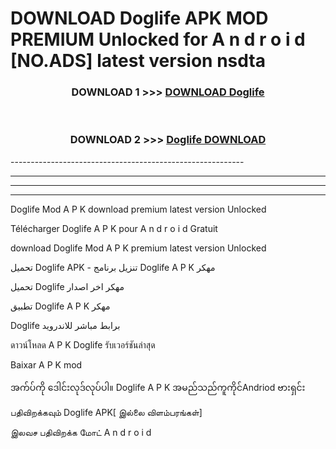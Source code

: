 # DOWNLOAD Doglife  APK MOD PREMIUM Unlocked for A n d r o i d [NO.ADS] latest version nsdta 



<div align="center">

<h3>DOWNLOAD 1 >>> <a href="https://getmod2.web.app/?judul=Doglife ">DOWNLOAD Doglife </a></h3><br>

<h3>DOWNLOAD 2 >>> <a href="https://getmod2.web.app/?judul=Doglife ">Doglife  DOWNLOAD </a></h3>

</div>
----------------------------------------------------------

----------------------------------------------------------

----------------------------------------------------------

----------------------------------------------------------

Doglife  Mod A P K download premium latest version Unlocked

Télécharger Doglife  A P K pour A n d r o i d Gratuit

download Doglife  Mod A P K premium latest version Unlocked

تحميل Doglife  APK - تنزيل برنامج Doglife  A P K مهكر

تحميل Doglife  مهكر اخر اصدار

تطبيق Doglife  A P K مهكر

Doglife  برابط مباشر للاندرويد

ดาวน์โหลด A P K Doglife  รับเวอร์ชันล่าสุด

Baixar A P K mod

အက်ပ်ကို ဒေါင်းလုဒ်လုပ်ပါ။ Doglife  A P K အမည်သည်ကူကိုင်Andriod ဗားရှင်း

பதிவிறக்கவும் Doglife  APK[ இல்லை விளம்பரங்கள்] 
 
இலவச பதிவிறக்க மோட் A n d r o i d



